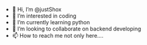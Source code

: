 - 👋 Hi, I’m @justShox
- 👀 I’m interested in coding
- 🌱 I’m currently learning python
- 💞️ I’m looking to collaborate on backend developing
- 📫 How to reach me not only here....

<!---
justShox/justShox is a ✨ special ✨ repository because its `README.md` (this file) appears on your GitHub profile.
You can click the Preview link to take a look at your changes.
--->
